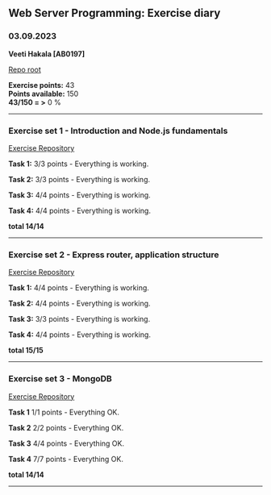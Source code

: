 
## Web Server Programming: Exercise diary

### 03.09.2023

**Veeti Hakala [AB0197]**  

[Repo root](https://gitlab.labranet.jamk.fi/web-server-programming/exercises)

**Exercise points:** 43  
**Points available:** 150  
**43/150 = >** 0 %

-----------------

### Exercise set 1 - Introduction and Node.js fundamentals

[Exercise Repository](https://gitlab.labranet.jamk.fi/web-server-programming/exercises/-/tree/master/Exercise%20set%201%20-%20Intro%2C%20Node%20and%20npm%2C%20tools%2C%20Express%20fundamentals)

**Task 1:** 3/3 points - Everything is working.

**Task 2:** 3/3 points - Everything is working.

**Task 3:** 4/4 points - Everything is working.

**Task 4:** 4/4 points - Everything is working.

**total 14/14**

------------------

### Exercise set 2 - Express router, application structure

[Exercise Repository](https://gitlab.labranet.jamk.fi/web-server-programming/exercises/-/tree/master/Exercise%20set%202%20-%20Express%20router%2C%20application%20structure)

**Task 1:** 4/4 points - Everything is working.

**Task 2:** 4/4 points - Everything is working.

**Task 3:** 3/3 points - Everything is working.

**Task 4:** 4/4 points - Everything is working.

**total 15/15**

------------------

### Exercise set 3 - MongoDB

[Exercise Repository](https://gitlab.labranet.jamk.fi/web-server-programming/exercises)

**Task 1** 1/1 points - Everything OK.  

**Task 2** 2/2 points - Everything OK.  

**Task 3** 4/4 points - Everything OK.  

**Task 4** 7/7 points - Everything OK.  

**total 14/14**

------------------
